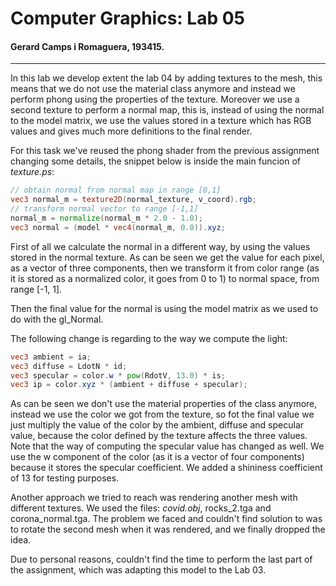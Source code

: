 # Computer Graphics: Lab 05

#### Gerard Camps i Romaguera, 193415.

___

In this lab we develop extent the lab 04 by adding textures to the mesh, this means that we do not use the material class anymore and instead we perform phong using the properties of the texture. Moreover we use a second texture to perform a normal map, this is, instead of using the normal to the model matrix, we use the values stored in a texture which has RGB values and gives much more definitions to the final render.

For this task we've reused the phong shader from the previous assignment changing some details, the snippet below is inside the main funcion of *texture.ps*:

```glsl
// obtain normal from normal map in range [0,1]
vec3 normal_m = texture2D(normal_texture, v_coord).rgb;
// transform normal vector to range [-1,1]
normal_m = normalize(normal_m * 2.0 - 1.0); 
vec3 normal = (model * vec4(normal_m, 0.0)).xyz;
```

First of all we calculate the normal in a different way, by using the values stored in the normal texture. As can be seen we get the value for each pixel, as a vector of three components, then we transform it from color range (as it is stored as a normalized color, it goes from 0 to 1) to normal space, from range [-1, 1].

Then the final value for the normal is using the model matrix as we used to do with the gl_Normal. 

The following change is regarding to the way we compute the light:

```glsl
vec3 ambient = ia;
vec3 diffuse = LdotN * id;
vec3 specular = color.w * pow(RdotV, 13.0) * is;
vec3 ip = color.xyz * (ambient + diffuse + specular);
```

As can be seen we don't use the material properties of the class anymore, instead we use the color we got from the texture, so fot the final value we just multiply the value of the color by the ambient, diffuse and specular value, because the color defined by the texture affects the three values. Note that the way of computing the specular value has changed as well. We use the w component of the color (as it is a vector of four components) because it stores the specular coefficient. We added a shininess coefficient of 13 for testing purposes.

Another approach we tried to reach was rendering another mesh with different textures. We used the files: *covid.obj*, rocks_2.tga and corona_normal.tga. The problem we faced and couldn't find solution to was to rotate the second mesh when it was rendered, and we finally dropped the idea. 

Due to personal reasons, couldn't find the time to perform the last part of the assignment, which was adapting this model to the Lab 03. 